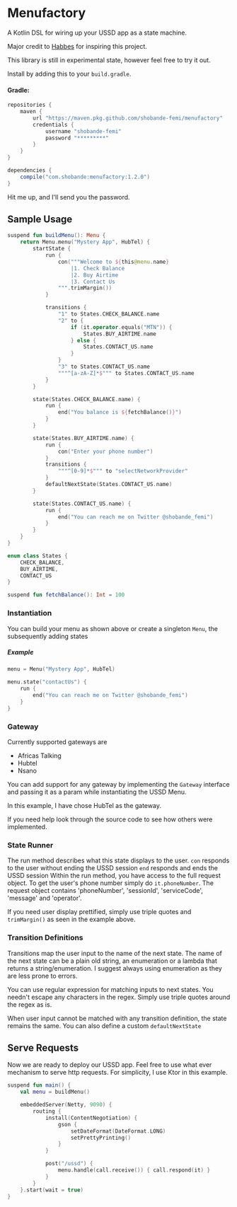 # Menufactory
A Kotlin DSL for wiring up your USSD app as a state machine.

Major credit to [Habbes](https://github.com/habbes/ussd-menu-builder) for
inspiring this project. 

This library is still in experimental state, however feel free to try it out.

Install by adding this to your `build.gradle`.

#### Gradle:
```groovy
repositories {
    maven {
        url "https://maven.pkg.github.com/shobande-femi/menufactory"
        credentials {
            username "shobande-femi"
            password "*********"
        }
    }
}

dependencies {
    compile("com.shobande:menufactory:1.2.0")
}
```
Hit me up, and I'll send you the password.


## Sample Usage
```kotlin
suspend fun buildMenu(): Menu {
    return Menu.menu("Mystery App", HubTel) {
        startState {
            run {
                con("""Welcome to ${this@menu.name}
                    |1. Check Balance
                    |2. Buy Airtime
                    |3. Contact Us
                """.trimMargin())
            }

            transitions {
                "1" to States.CHECK_BALANCE.name
                "2" to {
                    if (it.operator.equals("MTN")) {
                        States.BUY_AIRTIME.name
                    } else {
                        States.CONTACT_US.name
                    }
                }
                "3" to States.CONTACT_US.name
                """^[a-zA-Z]*$""" to States.CONTACT_US.name
            }
        }

        state(States.CHECK_BALANCE.name) {
            run {
                end("You balance is ${fetchBalance()}")
            }
        }

        state(States.BUY_AIRTIME.name) {
            run {
                con("Enter your phone number")
            }
            transitions {
                """^[0-9]*$""" to "selectNetworkProvider"
            }
            defaultNextState(States.CONTACT_US.name)
        }

        state(States.CONTACT_US.name) {
            run {
                end("You can reach me on Twitter @shobande_femi")
            }
        }
    }
}

enum class States {
    CHECK_BALANCE,
    BUY_AIRTIME,
    CONTACT_US
}

suspend fun fetchBalance(): Int = 100
```

### Instantiation
You can build your menu as shown above or create a singleton `Menu`, 
the subsequently adding states
##### Example
```kotlin
menu = Menu("Mystery App", HubTel)

menu.state("contactUs") {
    run {
        end("You can reach me on Twitter @shobande_femi")
    }
}
```

### Gateway
Currently supported gateways are
* Africas Talking
* Hubtel
* Nsano

You can add support for any gateway by implementing the `Gateway` interface and passing
it as a param while instantiating the USSD Menu.

In this example, I have chose HubTel as the gateway.

If you need help look through the source code to see how others were implemented.

### State Runner
The run method describes what this state displays to the user.
`con` responds to the user without ending the USSD session
`end` responds and ends the USSD session
Within the run method, you have access to the full request object.
To get the user's phone number simply do `it.phoneNumber`.
The request object contains 'phoneNumber', 'sessionId', 'serviceCode',
'message' and 'operator'.

If you need user display prettified, simply use triple quotes and
`trimMargin()` as seen in the example above.

### Transition Definitions
Transitions map the user input to the name of the next state.
The name of the next state can be a plain old string, an enumeration or
a lambda that returns a string/enumeration. I suggest always using
enumeration as they are less prone to errors.

You can use regular expression for matching inputs to next states.
You needn't escape any characters in the regex. Simply use triple quotes around the 
regex as is.

When user input cannot be matched with any transition definition, the
state remains the same. You can also define a custom `defaultNextState`


## Serve Requests
Now we are ready to deploy our USSD app.
Feel free to use what ever mechanism to serve http requests.
For simplicity, I use Ktor in this example.
```kotlin
suspend fun main() {
    val menu = buildMenu()

    embeddedServer(Netty, 9090) {
        routing {
            install(ContentNegotiation) {
                gson {
                    setDateFormat(DateFormat.LONG)
                    setPrettyPrinting()
                }
            }

            post("/ussd") {
                menu.handle(call.receive()) { call.respond(it) }
            }
        }
    }.start(wait = true)
}
```